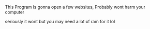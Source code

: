 This Program Is gonna open a few websites, Probably wont harm your computer




seriously it wont but you may need a lot of ram for it lol 
